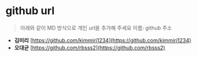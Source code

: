 # github url
> 아래와 같이 MD 방식으로 개인 url을 추가해 주세요
> 이름: github 주소

* **김미리** [https://github.com/kimmiri1234](https://github.com/kimmiri1234)
* **오대균** [https://github.com/rbsss2](https://github.com/rbsss2)